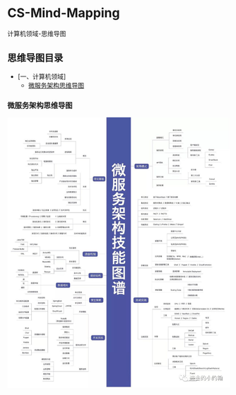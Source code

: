 # CS-Mind-Mapping
计算机领域-思维导图
## 思维导图目录
* [一、计算机领域]
    * [微服务架构思维导图](#微服务架构思维导图)
### 微服务架构思维导图
<div align="center"> <img src="pictures/微信图片_20180915154502.jpg" width="600"/> </div><br>
